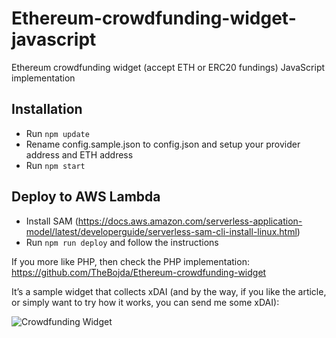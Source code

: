 # Ethereum-crowdfunding-widget-javascript
Ethereum crowdfunding widget (accept ETH or ERC20 fundings) JavaScript implementation

## Installation

- Run `npm update`
- Rename config.sample.json to config.json and setup your provider address and ETH address
- Run `npm start`

## Deploy to AWS Lambda

- Install SAM (https://docs.aws.amazon.com/serverless-application-model/latest/developerguide/serverless-sam-cli-install-linux.html)
- Run `npm run deploy` and follow the instructions

If you more like PHP, then check the PHP implementation: https://github.com/TheBojda/Ethereum-crowdfunding-widget

It’s a sample widget that collects xDAI (and by the way, if you like the article, or simply want to try how it works, you can send me some xDAI):

![Crowdfunding Widget](https://qiaby8b8pf.execute-api.eu-central-1.amazonaws.com)
